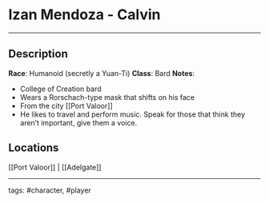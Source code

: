 # Izan Mendoza  - **Calvin**
---

## Description
**Race**: Humanoid (secretly a Yuan-Ti)
**Class**: Bard
**Notes**: 
- College of Creation bard
- Wears a Rorschach-type mask that shifts on his face
- From the city [[Port Valoor]]
- He likes to travel and perform music. Speak for those that think they aren’t important, give them a voice.

## Locations
[[Port Valoor]] | [[Adelgate]]

---
tags: #character, #player